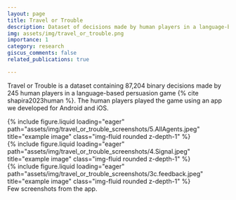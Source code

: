 ```yaml
---
layout: page
title: Travel or Trouble
description: Dataset of decisions made by human players in a language-based persuasion game.
img: assets/img/travel_or_trouble.png
importance: 1
category: research
giscus_comments: false
related_publications: true

---
```




Travel or Trouble is a dataset containing 87,204 binary decisions made by 245 human players in a language-based persuasion game {% cite shapira2023human %}. The human players played the game using an app we developed for Android and iOS.

<div class="row">
    <div class="col-sm mt-3 mt-md-0">
        {% include figure.liquid loading="eager" path="assets/img/travel_or_trouble_screenshots/5.AllAgents.jpeg" title="example image" class="img-fluid rounded z-depth-1" %}
    </div>
    <div class="col-sm mt-3 mt-md-0">
        {% include figure.liquid loading="eager" path="assets/img/travel_or_trouble_screenshots/4.Signal.jpeg" title="example image" class="img-fluid rounded z-depth-1" %}
    </div>
    <div class="col-sm mt-3 mt-md-0">
        {% include figure.liquid loading="eager" path="assets/img/travel_or_trouble_screenshots/3c.feedback.jpeg" title="example image" class="img-fluid rounded z-depth-1" %}
    </div>
</div>
<div class="caption">
    Few screenshots from the app.
</div>
